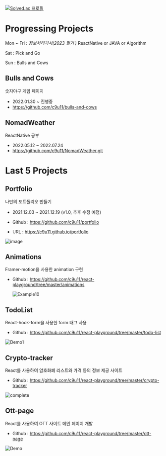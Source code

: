 [![Solved.ac 프로필](http://mazassumnida.wtf/api/v2/generate_badge?boj=tjrdud6412)](https://solved.ac/tjrdud6412)

# Progressing Projects

Mon ~ Fri : *정보처리기사(2023 필기 )* ReactNative or JAVA or Algorithm

Sat : Pick and Go

Sun : Bulls and Cows

<!-- 
## INPLAN

자기 관리를 위한 웹 및 어플리케이션 제작
- 2021.11.20 ~ 진행중
- https://github.com/In-Plan
- 오늘 나의 활동 기록 및 피드백, 비교 기능
 -->
<!-- ## JSON PRO
JSON View/Edit/Validate Page
- 2022.01.23 ~ 보류중
- https://github.com/c9u11/json-pro -->

## Bulls and Cows
숫자야구 게임 페이지
- 2022.01.30 ~ 진행중
- https://github.com/c9u11/bulls-and-cows

## NomadWeather
ReactNative 공부
- 2022.05.12 ~ 2022.07.24
- https://github.com/c9u11/NomadWeather.git

# Last 5 Projects

## Portfolio 

나만의 포트폴리오 만들기

- 2021.12.03 ~ 2021.12.19 (v1.0, 추후 수정 예정)

- Github : https://github.com/c9u11/portfolio

- URL : https://c9u11.github.io/portfolio

![image](https://user-images.githubusercontent.com/29428714/146666943-c015884f-3282-40f5-805f-b5c42f1dc992.png)

## Animations

Framer-motion을 사용한 animation 구현

- Github : https://github.com/c9u11/react-playground/tree/master/animations

  ![Example10](https://user-images.githubusercontent.com/29428714/146602836-68538cba-d23f-4dc6-a23e-877be3474089.gif)

## TodoList

React-hook-form을 사용한 form 태그 사용

- Github : https://github.com/c9u11/react-playground/tree/master/todo-list

![Demo1](https://user-images.githubusercontent.com/29428714/162623345-465c9e1d-f629-4cc5-b9a5-3be00b15a122.gif)

## Crypto-tracker

React를 사용하여 암호화폐 리스트와 가격 등의 정보 제공 사이트

- Github : https://github.com/c9u11/react-playground/tree/master/crypto-tracker

![complete](https://user-images.githubusercontent.com/29428714/145825174-a4662338-36ca-435a-9fe7-7113be8b666f.gif)

## Ott-page

React를 사용하여 OTT 사이트 메인 페이지 개발

- Github : https://github.com/c9u11/react-playground/tree/master/ott-page

![Demo](https://user-images.githubusercontent.com/29428714/161424171-cfb0f041-5cd7-4eb1-8a06-8a3c699327da.gif)
